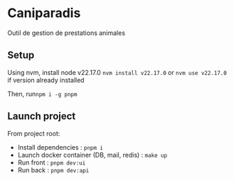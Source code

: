 # Caniparadis
Outil de gestion de prestations animales

## Setup
Using nvm, install node v22.17.0 ```nvm install v22.17.0``` or ```nvm use v22.17.0``` if version already installed

Then, run```npm i -g pnpm```

## Launch project

From project root:

- Install dependencies : ```pnpm i```
- Launch docker container (DB, mail, redis) : ```make up```
- Run front : ```pnpm dev:ui```
- Run back : ```pnpm dev:api```
